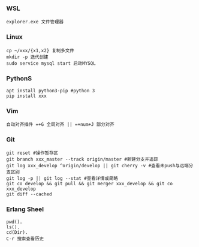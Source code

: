 ### WSL

```
explorer.exe 文件管理器
```

### Linux

```
cp ~/xxx/{x1,x2} 复制多文件
mkdir -p 迭代创建
sudo service mysql start 启动MYSQL
```

### PythonS

```shell
apt install python3-pip	#python 3
pip install xxx
```

### Vim

```
自动对齐插件 =+G 全局对齐 || =+num+J 部分对齐
```

### Git

```shell
git reset #操作暂存区
git branch xxx_master --track origin/master #新建分支并追踪
git log xxx_develop ^origin/develop || git cherry -v #查看未push与远端分支区别
git log -p || git log --stat #查看详情或简略
git co develop && git pull && git merger xxx_develop && git co xxx_develop
git diff --cached
```

### Erlang Sheel

```
pwd().
ls().
cd(Dir).
C-r 搜索查看历史
```

